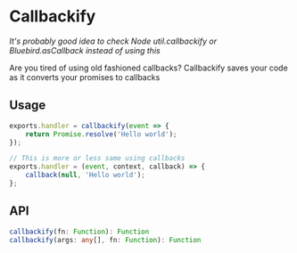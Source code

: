 # Callbackify

*It's probably good idea to check Node util.callbackify or Bluebird.asCallback instead of using this*

Are you tired of using old fashioned callbacks? Callbackify saves your code as it converts your promises to callbacks

## Usage

```javascript
exports.handler = callbackify(event => {
    return Promise.resolve('Hello world');
});

// This is more or less same using callbacks
exports.handler = (event, context, callback) => {
    callback(null, 'Hello world');
};
```

## API

```typescript
callbackify(fn: Function): Function
callbackify(args: any[], fn: Function): Function
```